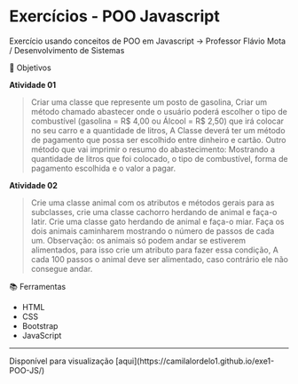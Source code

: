 # Exercícios - POO Javascript
Exercício usando conceitos de POO em Javascript -> Professor Flávio Mota / Desenvolvimento de Sistemas
 
 📌 Objetivos
 
**Atividade 01**
> Criar uma classe que represente um posto de gasolina, Criar um método chamado abastecer onde o usuário poderá escolher o tipo de combustível (gasolina = R$ 4,00 ou Álcool = R$ 2,50) que irá colocar no seu carro e a quantidade de litros, A Classe deverá ter um método de pagamento que possa ser escolhido entre dinheiro e cartão. Outro método que vai      imprimir o resumo do abastecimento: Mostrando a quantidade de litros que foi colocado, o tipo de combustível, forma de pagamento escolhida e o valor a pagar.
    
**Atividade 02**
> Crie uma classe animal com os atributos e métodos gerais para as subclasses, crie uma classe cachorro herdando de animal e faça-o latir. Crie uma classe gato herdando de animal e faça-o miar. Faça os dois animais caminharem mostrando o número de passos de cada um. Observação: os animais só podem andar se estiverem alimentados, para isso crie um atributo para fazer essa condição, A cada 100 passos o animal deve ser alimentado, caso contrário ele não consegue andar. 

 📚 Ferramentas
 
 - HTML
 - CSS
 - Bootstrap
 - JavaScript
   
<hr>
Disponível para visualização [aqui](https://camilalordelo1.github.io/exe1-POO-JS/)
